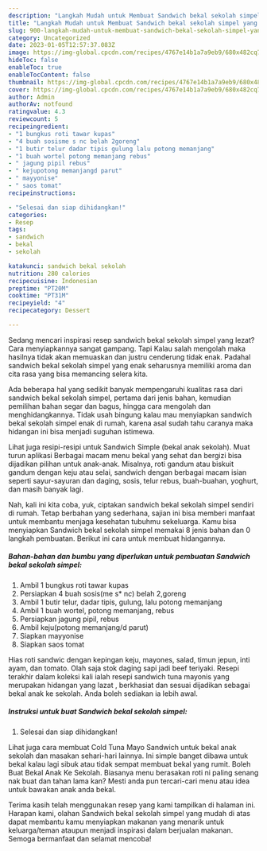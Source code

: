 ```yaml
---
description: "Langkah Mudah untuk Membuat Sandwich bekal sekolah simpel yang Lezat"
title: "Langkah Mudah untuk Membuat Sandwich bekal sekolah simpel yang Lezat"
slug: 900-langkah-mudah-untuk-membuat-sandwich-bekal-sekolah-simpel-yang-lezat
category: Uncategorized
date: 2023-01-05T12:57:37.083Z
image: https://img-global.cpcdn.com/recipes/4767e14b1a7a9eb9/680x482cq70/sandwich-bekal-sekolah-simpel-foto-resep-utama.jpg
hideToc: false
enableToc: true
enableTocContent: false
thumbnail: https://img-global.cpcdn.com/recipes/4767e14b1a7a9eb9/680x482cq70/sandwich-bekal-sekolah-simpel-foto-resep-utama.jpg
cover: https://img-global.cpcdn.com/recipes/4767e14b1a7a9eb9/680x482cq70/sandwich-bekal-sekolah-simpel-foto-resep-utama.jpg
author: Admin
authorAv: notfound
ratingvalue: 4.3
reviewcount: 5
recipeingredient:
- "1 bungkus roti tawar kupas"
- "4 buah sosisme s nc belah 2goreng"
- "1 butir telur dadar tipis gulung lalu potong memanjang"
- "1 buah wortel potong memanjang rebus"
- " jagung pipil rebus"
- " kejupotong memanjangd parut"
- " mayyonise"
- " saos tomat"
recipeinstructions:

- "Selesai dan siap dihidangkan!"
categories:
- Resep
tags:
- sandwich
- bekal
- sekolah

katakunci: sandwich bekal sekolah 
nutrition: 280 calories
recipecuisine: Indonesian
preptime: "PT20M"
cooktime: "PT31M"
recipeyield: "4"
recipecategory: Dessert

---
```



Sedang mencari inspirasi resep sandwich bekal sekolah simpel yang lezat? Cara menyiapkannya sangat gampang. Tapi Kalau salah mengolah maka hasilnya tidak akan memuaskan dan justru cenderung tidak enak. Padahal sandwich bekal sekolah simpel yang enak seharusnya memiliki aroma dan cita rasa yang bisa memancing selera kita.


Ada beberapa hal yang sedikit banyak mempengaruhi kualitas rasa dari sandwich bekal sekolah simpel, pertama dari jenis bahan, kemudian pemilihan bahan segar dan bagus, hingga cara mengolah dan menghidangkannya. Tidak usah bingung kalau mau menyiapkan sandwich bekal sekolah simpel enak di rumah, karena asal sudah tahu caranya maka hidangan ini bisa menjadi suguhan istimewa.

Lihat juga resipi-resipi untuk Sandwich Simple (bekal anak sekolah). Muat turun aplikasi Berbagai macam menu bekal yang sehat dan bergizi bisa dijadikan pilihan untuk anak-anak. Misalnya, roti gandum atau biskuit gandum dengan keju atau selai, sandwich dengan berbagai macam isian seperti sayur-sayuran dan daging, sosis, telur rebus, buah-buahan, yoghurt, dan masih banyak lagi.


Nah, kali ini kita coba, yuk, ciptakan sandwich bekal sekolah simpel sendiri di rumah. Tetap berbahan yang sederhana, sajian ini bisa memberi manfaat untuk membantu menjaga kesehatan tubuhmu sekeluarga. Kamu bisa menyiapkan Sandwich bekal sekolah simpel memakai 8 jenis bahan dan 0 langkah pembuatan. Berikut ini cara untuk membuat hidangannya.

<!--inarticleads1-->

##### Bahan-bahan dan bumbu yang diperlukan untuk pembuatan Sandwich bekal sekolah simpel:

1. Ambil 1 bungkus roti tawar kupas
1. Persiapkan 4 buah sosis(me s* n*c*) belah 2,goreng
1. Ambil 1 butir telur, dadar tipis, gulung, lalu potong memanjang
1. Ambil 1 buah wortel, potong memanjang, rebus
1. Persiapkan  jagung pipil, rebus
1. Ambil  keju(potong memanjang/d parut)
1. Siapkan  mayyonise
1. Siapkan  saos tomat


Hias roti sandwic dengan kepingan keju, mayones, salad, timun jepun, inti ayam, dan tomato. Olah saja stok daging sapi jadi beef teriyaki. Resepi terakhir dalam koleksi kali ialah resepi sandwich tuna mayonis yang merupakan hidangan yang lazat , berkhasiat dan sesuai dijadikan sebagai bekal anak ke sekolah. Anda boleh sediakan ia lebih awal. 

<!--inarticleads2-->

##### Instruksi untuk buat Sandwich bekal sekolah simpel:


1. Selesai dan siap dihidangkan!

Lihat juga cara membuat Cold Tuna Mayo Sandwich untuk bekal anak sekolah dan masakan sehari-hari lainnya. Ini simple banget dibawa untuk bekal kalau lagi sibuk atau tidak sempat membuat bekal yang rumit. Boleh Buat Bekal Anak Ke Sekolah. Biasanya menu berasakan roti ni paling senang nak buat dan tahan lama kan? Mesti anda pun tercari-cari menu atau idea untuk bawakan anak anda bekal. 

Terima kasih telah menggunakan resep yang kami tampilkan di halaman ini. Harapan kami, olahan Sandwich bekal sekolah simpel yang mudah di atas dapat membantu kamu menyiapkan makanan yang menarik untuk keluarga/teman ataupun menjadi inspirasi dalam berjualan makanan. Semoga bermanfaat dan selamat mencoba!
